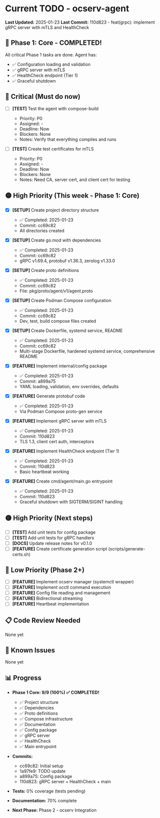 # Current TODO - ocserv-agent

**Last Updated:** 2025-01-23
**Last Commit:** 110d823 - feat(grpc): implement gRPC server with mTLS and HealthCheck

## 🎉 Phase 1: Core - COMPLETED!

All critical Phase 1 tasks are done. Agent has:
- ✅ Configuration loading and validation
- ✅ gRPC server with mTLS
- ✅ HealthCheck endpoint (Tier 1)
- ✅ Graceful shutdown

## 🔴 Critical (Must do now)

- [ ] **[TEST]** Test the agent with compose-build
  - Priority: P0
  - Assigned: -
  - Deadline: Now
  - Blockers: None
  - Notes: Verify that everything compiles and runs

- [ ] **[TEST]** Create test certificates for mTLS
  - Priority: P0
  - Assigned: -
  - Deadline: Now
  - Blockers: None
  - Notes: Need CA, server cert, and client cert for testing

## 🟡 High Priority (This week - Phase 1: Core)

- [x] **[SETUP]** Create project directory structure
  - ✅ Completed: 2025-01-23
  - Commit: cc69c82
  - All directories created

- [x] **[SETUP]** Create go.mod with dependencies
  - ✅ Completed: 2025-01-23
  - Commit: cc69c82
  - gRPC v1.69.4, protobuf v1.36.3, zerolog v1.33.0

- [x] **[SETUP]** Create proto definitions
  - ✅ Completed: 2025-01-23
  - Commit: cc69c82
  - File: pkg/proto/agent/v1/agent.proto

- [x] **[SETUP]** Create Podman Compose configuration
  - ✅ Completed: 2025-01-23
  - Commit: cc69c82
  - Dev, test, build compose files created

- [x] **[SETUP]** Create Dockerfile, systemd service, README
  - ✅ Completed: 2025-01-23
  - Commit: cc69c82
  - Multi-stage Dockerfile, hardened systemd service, comprehensive README

- [x] **[FEATURE]** Implement internal/config package
  - ✅ Completed: 2025-01-23
  - Commit: a899a75
  - YAML loading, validation, env overrides, defaults

- [x] **[FEATURE]** Generate protobuf code
  - ✅ Completed: 2025-01-23
  - Via Podman Compose proto-gen service

- [x] **[FEATURE]** Implement gRPC server with mTLS
  - ✅ Completed: 2025-01-23
  - Commit: 110d823
  - TLS 1.3, client cert auth, interceptors

- [x] **[FEATURE]** Implement HealthCheck endpoint (Tier 1)
  - ✅ Completed: 2025-01-23
  - Commit: 110d823
  - Basic heartbeat working

- [x] **[FEATURE]** Create cmd/agent/main.go entrypoint
  - ✅ Completed: 2025-01-23
  - Commit: 110d823
  - Graceful shutdown with SIGTERM/SIGINT handling

## 🟡 High Priority (Next steps)

- [ ] **[TEST]** Add unit tests for config package
- [ ] **[TEST]** Add unit tests for gRPC handlers
- [ ] **[DOCS]** Update release notes for v0.1.0
- [ ] **[FEATURE]** Create certificate generation script (scripts/generate-certs.sh)

## 🔵 Low Priority (Phase 2+)

- [ ] **[FEATURE]** Implement ocserv manager (systemctl wrapper)
- [ ] **[FEATURE]** Implement occtl command execution
- [ ] **[FEATURE]** Config file reading and management
- [ ] **[FEATURE]** Bidirectional streaming
- [ ] **[FEATURE]** Heartbeat implementation

## 📋 Code Review Needed

None yet

## 🐛 Known Issues

None yet

## 📊 Progress

- **Phase 1 Core: 9/9 (100%) ✅ COMPLETED!**
  - ✅ Project structure
  - ✅ Dependencies
  - ✅ Proto definitions
  - ✅ Compose infrastructure
  - ✅ Documentation
  - ✅ Config package
  - ✅ gRPC server
  - ✅ HealthCheck
  - ✅ Main entrypoint

- **Commits:**
  - cc69c82: Initial setup
  - 1a97fe9: TODO update
  - a899a75: Config package
  - 110d823: gRPC server + HealthCheck + main

- **Tests:** 0% coverage (tests pending)
- **Documentation:** 70% complete
- **Next Phase:** Phase 2 - ocserv Integration
